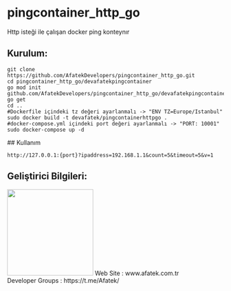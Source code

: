# pingcontainer_http_go

Http isteği ile çalışan docker ping konteynır

## Kurulum:

```shell
git clone https://github.com/AfatekDevelopers/pingcontainer_http_go.git
cd pingcontainer_http_go/devafatekpingcontainer
go mod init github.com/AfatekDevelopers/pingcontainer_http_go/devafatekpingcontainer
go get
cd ..
#Dockerfile içindeki tz değeri ayarlanmalı -> "ENV TZ=Europe/Istanbul"
sudo docker build -t devafatek/pingcontainerhttpgo .
#docker-compose.yml içindeki port değeri ayarlanmalı -> "PORT: 10001" 
sudo docker-compose up -d
```

## Kullanım

```
http://127.0.0.1:{port}?ipaddress=192.168.1.1&count=5&timeout=5&v=1
```

## Geliştirici Bilgileri:
<img src="https://github.com/AfatekDevelopers/companyfiles/blob/master/afatek-logo.png?raw=true" width="200"/>
Web Site        : www.afatek.com.tr <br />
Developer Groups : https://t.me/Afatek/ <br />